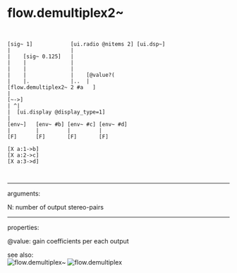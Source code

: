 # flow.demultiplex2~

```


[sig~ 1]            [ui.radio @nitems 2] [ui.dsp~]
|                   |
|    [sig~ 0.125]   |
|    |              |
|    |              |
|    |              |    [@value?(
|    |.             |..  |
[flow.demultiplex2~ 2 #a   ]
|
[~->]
| ^|
|  [ui.display @display_type=1]
|
[env~]   [env~ #b] [env~ #c] [env~ #d]
|        |         |         |
[F]      [F]       [F]       [F]

[X a:1->b]
[X a:2->c]
[X a:3->d]

            
```
---
arguments:

N: number of output
            stereo-pairs<br>

---
properties:

@value: gain coefficients per each
            output<br>

see also:<br>
![flow.demultiplex~]("img/object_flow.demultiplex~.png")
![flow.demultiplex]("img/object_flow.demultiplex.png")
